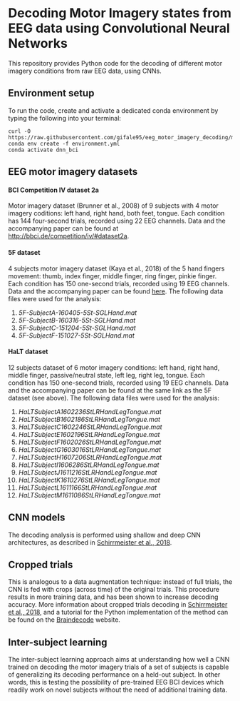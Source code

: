 # Decoding Motor Imagery states from EEG data using Convolutional Neural Networks
This repository provides Python code for the decoding of different motor imagery conditions from raw EEG data, using CNNs.



## Environment setup
To run the code, create and activate a dedicated conda environment by typing the following into your terminal:
```shell
curl -O https://raw.githubusercontent.com/gifale95/eeg_motor_imagery_decoding/main/environment.yml
conda env create -f environment.yml
conda activate dnn_bci
```


## EEG motor imagery datasets
#### BCI Competition IV dataset 2a
Motor imagery dataset (Brunner et al., 2008) of 9 subjects with 4 motor imagery coditions: left hand, right hand, both feet, tongue. Each condition has 144 four-second trials, recorded using 22 EEG channels. Data and the accompanying paper can be found at http://bbci.de/competition/iv/#dataset2a.

#### 5F dataset
4 subjects motor imagery dataset (Kaya et al., 2018) of the 5 hand fingers movement: thumb, index finger, middle finger, ring finger, pinkie finger. Each condition has 150 one-second trials, recorded using 19 EEG channels. Data and the accompanying paper can be found [here][kaya].
The following data files were used for the analysis:
1. _5F-SubjectA-160405-5St-SGLHand.mat_
2. _5F-SubjectB-160316-5St-SGLHand.mat_
3. _5F-SubjectC-151204-5St-SGLHand.mat_
4. _5F-SubjectF-151027-5St-SGLHand.mat_

[kaya]: https://figshare.com/collections/A_large_electroencephalographic_motor_imagery_dataset_for_electroencephalographic_brain_computer_interfaces/3917698

#### HaLT dataset
12 subjects dataset of 6 motor imagery conditions: left hand, right hand, middle finger, passive/neutral state, left leg, right leg, tongue. Each condition has 150 one-second trials, recorded using 19 EEG channels. Data and the accompanying paper can be found at the same link as the 5F dataset (see above).
The following data files were used for the analysis:
1. _HaLTSubjectA1602236StLRHandLegTongue.mat_
2. _HaLTSubjectB1602186StLRHandLegTongue.mat_
3. _HaLTSubjectC1602246StLRHandLegTongue.mat_
4. _HaLTSubjectE1602196StLRHandLegTongue.mat_
5. _HaLTSubjectF1602026StLRHandLegTongue.mat_
6. _HaLTSubjectG1603016StLRHandLegTongue.mat_
7. _HaLTSubjectH1607206StLRHandLegTongue.mat_
8. _HaLTSubjectI1606286StLRHandLegTongue.mat_
9. _HaLTSubjectJ1611216StLRHandLegTongue.mat_
10. _HaLTSubjectK1610276StLRHandLegTongue.mat_
11. _HaLTSubjectL1611166StLRHandLegTongue.mat_
12. _HaLTSubjectM1611086StLRHandLegTongue.mat_



## CNN models
The decoding analysis is performed using shallow and deep CNN architectures, as described in [Schirrmeister et al., 2018][schirrmeister].

[schirrmeister]: https://arxiv.org/abs/1703.05051v1



## Cropped trials
This is analogous to a data augmentation technique: instead of full trials, the CNN is fed with crops (across time) of the original trials. This procedure results in more training data, and has been shown to increase decoding accuracy. More information about cropped trials decoding in [Schirrmeister et al., 2018][schirrmeister], and a tutorial for the Python implementation of the method can be found on the [Braindecode][cropped_tutorial] website.

[cropped_tutorial]: https://braindecode.org/auto_examples/plot_bcic_iv_2a_moabb_cropped.html



## Inter-subject learning
The inter-subject learning approach aims at understanding how well a CNN trained on decoding the motor imagery trials of a set of subjects is capable of generalizing its decoding performance on a held-out subject. In other words, this is testing the possibility of pre-trained EEG BCI devices which readily work on novel subjects without the need of additional training data.

